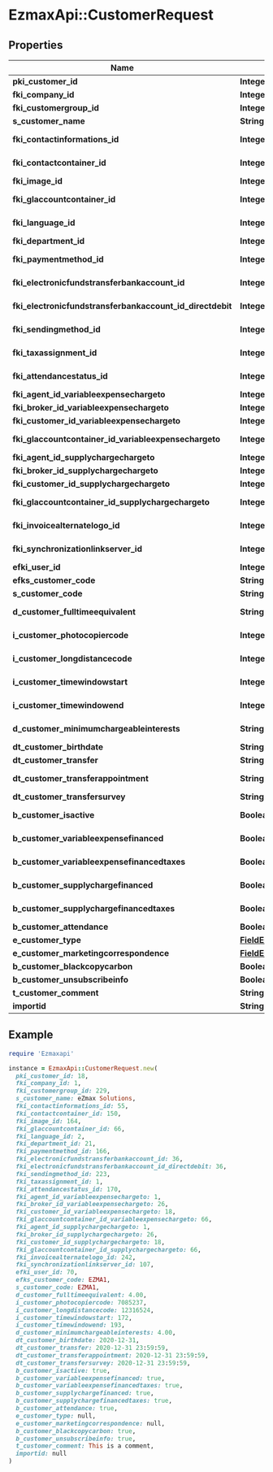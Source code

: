 # EzmaxApi::CustomerRequest

## Properties

| Name | Type | Description | Notes |
| ---- | ---- | ----------- | ----- |
| **pki_customer_id** | **Integer** | The unique ID of the Customer. | [optional] |
| **fki_company_id** | **Integer** | The unique ID of the Company |  |
| **fki_customergroup_id** | **Integer** | The unique ID of the Customergroup |  |
| **s_customer_name** | **String** | The name of the Customer |  |
| **fki_contactinformations_id** | **Integer** | The unique ID of the Contactinformations |  |
| **fki_contactcontainer_id** | **Integer** | The unique ID of the Contactcontainer |  |
| **fki_image_id** | **Integer** | The unique ID of the Image |  |
| **fki_glaccountcontainer_id** | **Integer** | The unique ID of the Glaccountcontainer |  |
| **fki_language_id** | **Integer** | The unique ID of the Language.  Valid values:  |Value|Description| |-|-| |1|French| |2|English| |  |
| **fki_department_id** | **Integer** | The unique ID of the Department |  |
| **fki_paymentmethod_id** | **Integer** | The unique ID of the Paymentmethod |  |
| **fki_electronicfundstransferbankaccount_id** | **Integer** | The unique ID of the Electronicfundstransferbankaccount |  |
| **fki_electronicfundstransferbankaccount_id_directdebit** | **Integer** | The unique ID of the Electronicfundstransferbankaccount |  |
| **fki_sendingmethod_id** | **Integer** | The unique ID of the Sendingmethod |  |
| **fki_taxassignment_id** | **Integer** | The unique ID of the Taxassignment.  Valid values:  |Value|Description| |-|-| |1|No tax| |2|GST| |3|HST (ON)| |4|HST (NB)| |5|HST (NS)| |6|HST (NL)| |7|HST (PE)| |8|GST + QST (QC)| |9|GST + QST (QC) Non-Recoverable| |10|GST + PST (BC)| |11|GST + PST (SK)| |12|GST + RST (MB)| |13|GST + PST (BC) Non-Recoverable| |14|GST + PST (SK) Non-Recoverable| |15|GST + RST (MB) Non-Recoverable| |  |
| **fki_attendancestatus_id** | **Integer** | The unique ID of the Attendancestatus |  |
| **fki_agent_id_variableexpensechargeto** | **Integer** | The unique ID of the Agent. |  |
| **fki_broker_id_variableexpensechargeto** | **Integer** | The unique ID of the Broker. |  |
| **fki_customer_id_variableexpensechargeto** | **Integer** | The unique ID of the Customer. |  |
| **fki_glaccountcontainer_id_variableexpensechargeto** | **Integer** | The unique ID of the Glaccountcontainer |  |
| **fki_agent_id_supplychargechargeto** | **Integer** | The unique ID of the Agent. |  |
| **fki_broker_id_supplychargechargeto** | **Integer** | The unique ID of the Broker. |  |
| **fki_customer_id_supplychargechargeto** | **Integer** | The unique ID of the Customer. |  |
| **fki_glaccountcontainer_id_supplychargechargeto** | **Integer** | The unique ID of the Glaccountcontainer |  |
| **fki_invoicealternatelogo_id** | **Integer** | The unique ID of the Invoicealternatelogo |  |
| **fki_synchronizationlinkserver_id** | **Integer** | The unique ID of the Synchronizationlinkserver |  |
| **efki_user_id** | **Integer** | The unique ID of the User | [optional] |
| **efks_customer_code** | **String** | The code of the Customer | [optional] |
| **s_customer_code** | **String** | The code of the Customer |  |
| **d_customer_fulltimeequivalent** | **String** | The fulltimeequivalent of the Customer |  |
| **i_customer_photocopiercode** | **Integer** | The photocopiercode of the Customer |  |
| **i_customer_longdistancecode** | **Integer** | The longdistancecode of the Customer |  |
| **i_customer_timewindowstart** | **Integer** | The timewindowstart of the Customer |  |
| **i_customer_timewindowend** | **Integer** | The timewindowend of the Customer |  |
| **d_customer_minimumchargeableinterests** | **String** | The minimumchargeableinterests of the Customer |  |
| **dt_customer_birthdate** | **String** | The birthdate of the Customer |  |
| **dt_customer_transfer** | **String** | The transfer of the Customer |  |
| **dt_customer_transferappointment** | **String** | The transferappointment of the Customer |  |
| **dt_customer_transfersurvey** | **String** | The transfersurvey of the Customer |  |
| **b_customer_isactive** | **Boolean** | Whether the customer is active or not |  |
| **b_customer_variableexpensefinanced** | **Boolean** | Whether if it&#39;s an variableexpensefinanced |  |
| **b_customer_variableexpensefinancedtaxes** | **Boolean** | Whether if it&#39;s an variableexpensefinancedtaxes |  |
| **b_customer_supplychargefinanced** | **Boolean** | Whether if it&#39;s an supplychargefinanced |  |
| **b_customer_supplychargefinancedtaxes** | **Boolean** | Whether if it&#39;s an supplychargefinancedtaxes |  |
| **b_customer_attendance** | **Boolean** | Whether if it&#39;s an attendance |  |
| **e_customer_type** | [**FieldECustomerType**](FieldECustomerType.md) |  |  |
| **e_customer_marketingcorrespondence** | [**FieldECustomerMarketingcorrespondence**](FieldECustomerMarketingcorrespondence.md) |  |  |
| **b_customer_blackcopycarbon** | **Boolean** | Whether if it&#39;s an blackcopycarbon |  |
| **b_customer_unsubscribeinfo** | **Boolean** | Whether if it&#39;s an unsubscribeinfo |  |
| **t_customer_comment** | **String** | The comment of the Customer |  |
| **importid** | **String** |  | [optional] |

## Example

```ruby
require 'Ezmaxapi'

instance = EzmaxApi::CustomerRequest.new(
  pki_customer_id: 18,
  fki_company_id: 1,
  fki_customergroup_id: 229,
  s_customer_name: eZmax Solutions,
  fki_contactinformations_id: 55,
  fki_contactcontainer_id: 150,
  fki_image_id: 164,
  fki_glaccountcontainer_id: 66,
  fki_language_id: 2,
  fki_department_id: 21,
  fki_paymentmethod_id: 166,
  fki_electronicfundstransferbankaccount_id: 36,
  fki_electronicfundstransferbankaccount_id_directdebit: 36,
  fki_sendingmethod_id: 223,
  fki_taxassignment_id: 1,
  fki_attendancestatus_id: 170,
  fki_agent_id_variableexpensechargeto: 1,
  fki_broker_id_variableexpensechargeto: 26,
  fki_customer_id_variableexpensechargeto: 18,
  fki_glaccountcontainer_id_variableexpensechargeto: 66,
  fki_agent_id_supplychargechargeto: 1,
  fki_broker_id_supplychargechargeto: 26,
  fki_customer_id_supplychargechargeto: 18,
  fki_glaccountcontainer_id_supplychargechargeto: 66,
  fki_invoicealternatelogo_id: 242,
  fki_synchronizationlinkserver_id: 107,
  efki_user_id: 70,
  efks_customer_code: EZMA1,
  s_customer_code: EZMA1,
  d_customer_fulltimeequivalent: 4.00,
  i_customer_photocopiercode: 7085237,
  i_customer_longdistancecode: 12316524,
  i_customer_timewindowstart: 172,
  i_customer_timewindowend: 193,
  d_customer_minimumchargeableinterests: 4.00,
  dt_customer_birthdate: 2020-12-31,
  dt_customer_transfer: 2020-12-31 23:59:59,
  dt_customer_transferappointment: 2020-12-31 23:59:59,
  dt_customer_transfersurvey: 2020-12-31 23:59:59,
  b_customer_isactive: true,
  b_customer_variableexpensefinanced: true,
  b_customer_variableexpensefinancedtaxes: true,
  b_customer_supplychargefinanced: true,
  b_customer_supplychargefinancedtaxes: true,
  b_customer_attendance: true,
  e_customer_type: null,
  e_customer_marketingcorrespondence: null,
  b_customer_blackcopycarbon: true,
  b_customer_unsubscribeinfo: true,
  t_customer_comment: This is a comment,
  importid: null
)
```

